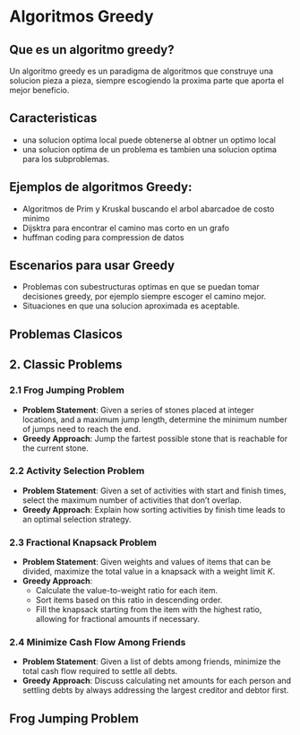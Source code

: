 # Algoritmos Greedy

## Que es un algoritmo greedy?
Un algoritmo greedy es un paradigma de algoritmos que construye una solucion pieza a pieza, siempre escogiendo la  proxima parte que aporta el mejor beneficio.

## Caracteristicas
* una solucion optima local puede obtenerse al obtner un optimo local 
* una solucion optima de un problema es tambien una solucion optima para los subproblemas.

## Ejemplos de algoritmos Greedy:
* Algoritmos de Prim y Kruskal buscando el arbol abarcadoe de costo minimo 
* Dijsktra para encontrar el camino mas corto en un grafo
* huffman coding para compression de datos 
  

## Escenarios para usar Greedy
* Problemas con subestructuras optimas en que se puedan tomar decisiones greedy, por ejemplo siempre escoger el camino mejor.
* Situaciones en que una solucion aproximada es aceptable.
  
## Problemas Clasicos

## 2. Classic Problems

### 2.1 Frog Jumping Problem

- **Problem Statement**: Given a series of stones placed at integer locations, and a maximum jump length, determine the minimum number of jumps need to reach the end.
- **Greedy Approach**: Jump the fartest possible stone that is reachable for the current stone.

### 2.2 Activity Selection Problem

- **Problem Statement**: Given a set of activities with start and finish times, select the maximum number of activities that don’t overlap.
- **Greedy Approach**: Explain how sorting activities by finish time leads to an optimal selection strategy.

### 2.3 Fractional Knapsack Problem

- **Problem Statement**: Given weights and values of items that can be divided, maximize the total value in a knapsack with a weight limit $K$.
- **Greedy Approach**:
  - Calculate the value-to-weight ratio for each item.
  - Sort items based on this ratio in descending order.
  - Fill the knapsack starting from the item with the highest ratio, allowing for fractional amounts if necessary.

### 2.4 Minimize Cash Flow Among Friends

- **Problem Statement**: Given a list of debts among friends, minimize the total cash flow required to settle all debts.
- **Greedy Approach**: Discuss calculating net amounts for each person and settling debts by always addressing the largest creditor and debtor first.

## Frog Jumping Problem
